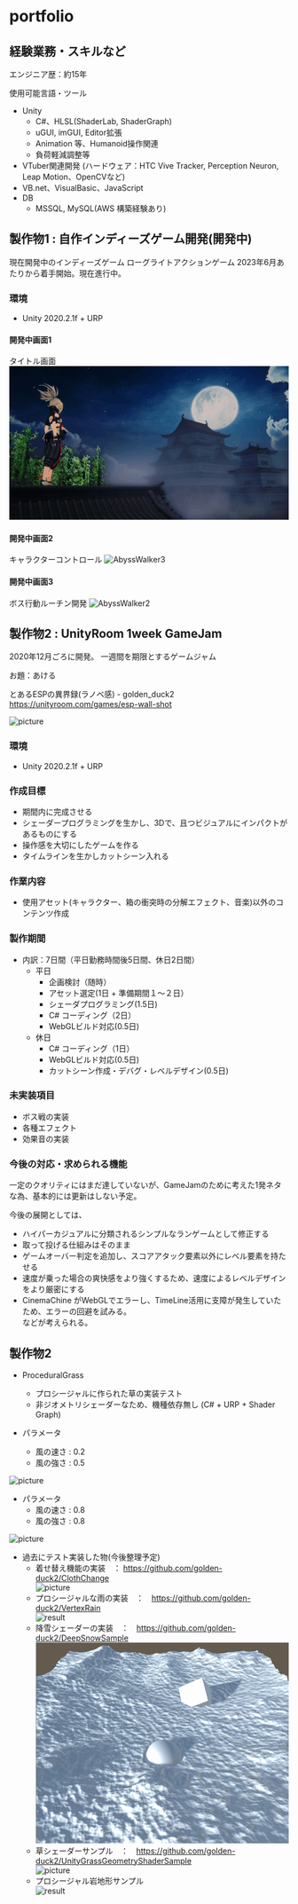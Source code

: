 # portfolio

## 経験業務・スキルなど

エンジニア歴：約15年

使用可能言語・ツール
- Unity
    - C#、HLSL(ShaderLab, ShaderGraph)
    - uGUI, imGUI, Editor拡張
    - Animation 等、Humanoid操作関連
    - 負荷軽減調整等
- VTuber関連開発 (ハードウェア：HTC Vive Tracker, Perception Neuron, Leap Motion、OpenCVなど)
- VB.net、VisualBasic、JavaScript
- DB
    - MSSQL, MySQL(AWS 構築経験あり)

## 製作物1 : 自作インディーズゲーム開発(開発中)
現在開発中のインディーズゲーム
ローグライトアクションゲーム
2023年6月あたりから着手開始。現在進行中。

### 環境
- Unity 2020.2.1f + URP

#### 開発中画面1
タイトル画面
![AbyssWalker1](https://github.com/golden-duck2/portfolio/blob/main/Picture/AbyssWalker.gif?raw=true)

#### 開発中画面2
キャラクターコントロール
![AbyssWalker3](https://github.com/golden-duck2/portfolio/blob/main/Picture/AbyssWalker3.gif?raw=true)

#### 開発中画面3
ボス行動ルーチン開発
![AbyssWalker2](https://github.com/golden-duck2/portfolio/blob/main/Picture/AbyssWalker2.gif?raw=true)


## 製作物2 : UnityRoom 1week GameJam
2020年12月ごろに開発。
一週間を期限とするゲームジャム

お題：あける

とあるESPの異界録(ラノベ感) - golden_duck2 https://unityroom.com/games/esp-wall-shot

![picture](https://github.com/golden-duck2/portfolio/blob/main/Picture/capture01.gif?raw=true)

### 環境
- Unity 2020.2.1f + URP

### 作成目標
- 期間内に完成させる
- シェーダープログラミングを生かし、3Dで、且つビジュアルにインパクトがあるものにする
- 操作感を大切にしたゲームを作る
- タイムラインを生かしカットシーン入れる
<p>

### 作業内容
- 使用アセット(キャラクター、箱の衝突時の分解エフェクト、音楽)以外のコンテンツ作成
<p>

### 製作期間
- 内訳：7日間（平日勤務時間後5日間、休日2日間）
    - 平日
        - 企画検討（随時）
        - アセット選定(1日 + 準備期間１～２日）
        - シェーダプログラミング(1.5日)
        - C# コーディング（2日）
        - WebGLビルド対応(0.5日)
    - 休日
        - C# コーディング（1日）
        - WebGLビルド対応(0.5日)
        - カットシーン作成・デバグ・レベルデザイン(0.5日)
   <p>     
### 未実装項目
- ボス戦の実装
- 各種エフェクト
- 効果音の実装
<p>
    
### 今後の対応・求められる機能
一定のクオリティにはまだ達していないが、GameJamのために考えた1発ネタな為、基本的には更新はしない予定。
<p>
今後の展開としては、

- ハイパーカジュアルに分類されるシンプルなランゲームとして修正する
- 取って投げる仕組みはそのまま
- ゲームオーバー判定を追加し、スコアアタック要素以外にレベル要素を持たせる
- 速度が乗った場合の爽快感をより強くするため、速度によるレベルデザインをより厳密にする
- CinemaChine がWebGLでエラーし、TimeLine活用に支障が発生していたため、エラーの回避を試みる。<br>
などが考えられる。

<p>
    
## 製作物2
    
- ProceduralGrass
    - プロシージャルに作られた草の実装テスト
    - 非ジオメトリシェーダーなため、機種依存無し (C# + URP + Shader Graph)
    
- パラメータ
  - 風の速さ : 0.2
  - 風の強さ : 0.5

![picture](https://github.com/golden-duck2/ProceduralGrass/blob/main/Force0.2Power0.5.gif)<br>

- パラメータ
  - 風の速さ : 0.8
  - 風の強さ : 0.8
  
![picture](https://github.com/golden-duck2/ProceduralGrass/blob/main/Force0.8Power0.8.gif)<br>

- 過去にテスト実装した物(今後整理予定)
    - 着せ替え機能の実装　： https://github.com/golden-duck2/ClothChange<br>
![picture](https://github.com/golden-duck2/ClothChange/blob/master/avater.gif?raw=true)<br>
    - プロシージャルな雨の実装　：　https://github.com/golden-duck2/VertexRain <br>
![result](https://github.com/golden-duck2/VertexRain/blob/master/VertexRain.gif?raw=true)<br>
    - 降雪シェーダーの実装　：　https://github.com/golden-duck2/DeepSnowSample <br>
![result](https://github.com/golden-duck2/DeepSnowSample/blob/master/DeepSnow.gif?raw=true)<br>
    - 草シェーダーサンプル　：　https://github.com/golden-duck2/UnityGrassGeometryShaderSample <br>
![picture](https://github.com/golden-duck2/UnityGrassGeometryShaderSample/blob/master/grass.gif?raw=true)<br>
    - プロシージャル岩地形サンプル <br>
![result](https://github.com/golden-duck2/voronoiGrand/blob/master/Voronoi.gif?raw=true)<br>
    


